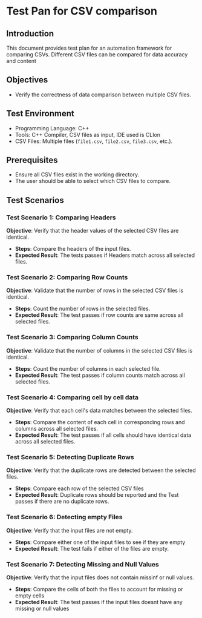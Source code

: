 # Test Pan for CSV comparison

## Introduction
This document provides test plan for an automation framework for comparing CSVs. Different CSV files can be compared for data accuracy and content

## Objectives
- Verify the correctness of data comparison between multiple CSV files.

## Test Environment
- Programming Language: C++
- Tools: C++ Compiler, CSV files as input, IDE used is CLIon
- CSV Files: Multiple files (`file1.csv`, `file2.csv`, `file3.csv`, etc.).

## Prerequisites
- Ensure all CSV files exist in the working directory.
- The user should be able to select which CSV files to compare.

## Test Scenarios

### Test Scenario 1: Comparing Headers
**Objective**: Verify that the header values of the selected CSV files are identical.
- **Steps**: Compare the headers of the input files.
- **Expected Result**: The tests passes if Headers match across all selected files.

### Test Scenario 2: Comparing Row Counts
**Objective**: Validate that the number of rows in the selected CSV files is identical.
- **Steps**: Count the number of rows in the selected files.
- **Expected Result**: The test passes if row counts are same across all selected files.

### Test Scenario 3: Comparing Column Counts
**Objective**: Validate that the number of columns in the selected CSV files is identical.
- **Steps**: Count the number of columns in each selected file.
- **Expected Result**: The test passes if column counts match across all selected files.

### Test Scenario 4: Comparing cell by cell data
**Objective**: Verify that each cell's data matches between the selected files.
- **Steps**: Compare the content of each cell in corresponding rows and columns across all selected files.
- **Expected Result**: The test passes if all cells should have identical data across all selected files.

### Test Scenario 5: Detecting Duplicate Rows
**Objective**: Verify that the duplicate rows are detected between the selected files.
- **Steps**: Compare each row of the selected CSV files
- **Expected Result**: Duplicate rows should be reported and the Test passes if there are no duplicate rows.

### Test Scenario 6: Detecting empty Files
**Objective**: Verify that the input files are not empty.
- **Steps**: Compare either one of the input files  to see if they are empty
- **Expected Result**: The test fails if either of the files are empty.

### Test Scenario 7: Detecting Missing and Null Values
**Objective**: Verify that the input files does not contain missinf or null values.
- **Steps**: Compare the cells of both the files to account for missing or empty cells
- **Expected Result**: The test passes if the input files doesnt have any missing or null values










